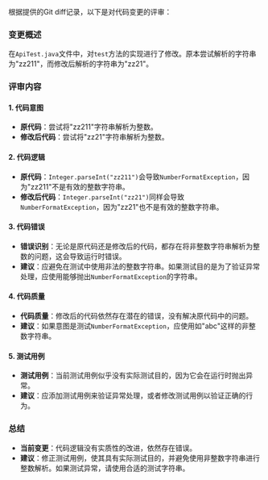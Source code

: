根据提供的Git diff记录，以下是对代码变更的评审：

### 变更概述
在`ApiTest.java`文件中，对`test`方法的实现进行了修改。原本尝试解析的字符串为"zz211"，而修改后解析的字符串为"zz21"。

### 评审内容

#### 1. 代码意图
- **原代码**：尝试将"zz211"字符串解析为整数。
- **修改后代码**：尝试将"zz21"字符串解析为整数。

#### 2. 代码逻辑
- **原代码**：`Integer.parseInt("zz211")`会导致`NumberFormatException`，因为"zz211"不是有效的整数字符串。
- **修改后代码**：`Integer.parseInt("zz21")`同样会导致`NumberFormatException`，因为"zz21"也不是有效的整数字符串。

#### 3. 代码错误
- **错误识别**：无论是原代码还是修改后的代码，都存在将非整数字符串解析为整数的问题，这会导致运行时错误。
- **建议**：应避免在测试中使用非法的整数字符串。如果测试目的是为了验证异常处理，应使用能够抛出`NumberFormatException`的字符串。

#### 4. 代码质量
- **代码质量**：修改后的代码依然存在潜在的错误，没有解决原代码中的问题。
- **建议**：如果意图是测试`NumberFormatException`，应使用如"abc"这样的非整数字符串。

#### 5. 测试用例
- **测试用例**：当前测试用例似乎没有实际测试目的，因为它会在运行时抛出异常。
- **建议**：应添加测试用例来验证异常处理，或者修改测试用例以验证正确的行为。

### 总结
- **当前变更**：代码逻辑没有实质性的改进，依然存在错误。
- **建议**：修正测试用例，使其具有实际测试目的，并避免使用非整数字符串进行整数解析。如果测试异常，请使用合适的测试字符串。